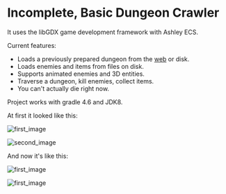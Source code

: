 # Incomplete, Basic Dungeon Crawler

It uses the libGDX game development framework with Ashley ECS. 

Current features:
<ul>
  <li>Loads a previously prepared dungeon from the <a href="https://aorioli.github.io/procedural/">web</a> or disk.</li>
  <li>Loads enemies and items from files on disk.</li>
  <li>Supports animated enemies and 3D entities.</li>
  <li>Traverse a dungeon, kill enemies, collect items.</li>
  <li>You can't actually die right now.</li>
</ul>

Project works with gradle 4.6 and JDK8.

At first it looked like this:

![first_image](https://i.imgur.com/TtIzxXw.png)

![second_image](https://i.imgur.com/Cs7g99d.png)

And now it's like this:

![first_image](https://i.imgur.com/lY9kjJ6.png)

![first_image](https://i.imgur.com/zhTMkfv.png)
